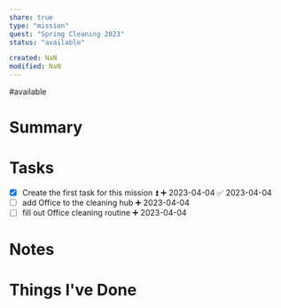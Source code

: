 ```yaml
---
share: true
type: "mission"
quest: "Spring Cleaning 2023"
status: "available"

created: NaN 
modified: NaN
---
```

#available 
# Summary

# Tasks
- [x] Create the first task for this mission ⏫ ➕ 2023-04-04 ✅ 2023-04-04
- [ ] add Office to the cleaning hub ➕ 2023-04-04
- [ ] fill out Office cleaning routine ➕ 2023-04-04
# Notes

# Things I've Done